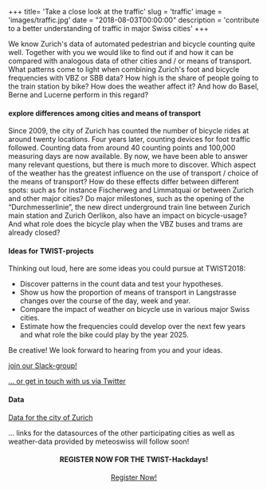 +++
title= 'Take a close look at the traffic'
slug = 'traffic'
image = 'images/traffic.jpg'
date = "2018-08-03T00:00:00"
description = 'contribute to a better understanding of traffic in major Swiss cities'
+++

We know Zurich's data of automated pedestrian and bicycle counting quite well. Together with you we would like to find out if and how it can be compared with analogous data of other cities and / or means of transport. What patterns come to light when combining Zurich's foot and bicycle frequencies with VBZ or SBB data? How high is the share of people going to the train station by bike? How does the weather affect it? And how do Basel, Berne and Lucerne perform in this regard?

#### explore differences among cities and means of transport
 
Since 2009, the city of Zurich has counted the number of bicycle rides at around twenty locations. Four years later, counting devices for foot traffic followed. Counting data from around 40 counting points and 100,000 measuring days are now available. By now, we have been able to answer many relevant questions, but there is much more to discover. Which aspect of the weather has the greatest influence on the use of transport / choice of the means of transport? How do these effects differ between different spots: such as for instance Fischerweg and Limmatquai or between Zurich and other major cities? Do major milestones, such as the opening of the “Durchmesserlinie”, the new direct underground train line between Zurich main station and Zurich Oerlikon, also have an impact on bicycle-usage? And what role does the bicycle play when the VBZ buses and trams are already closed?

#### Ideas for TWIST-projects
 
Thinking out loud, here are some ideas you could pursue at TWIST2018:
 
-  Discover patterns in the count data and test your hypotheses.
-  Show us how the proportion of means of transport in Langstrasse changes over the course of the day, week and year.
- Compare the impact of weather on bicycle use in various major Swiss cities.
- Estimate how the frequencies could develop over the next few years and what role the bike could play by the year 2025.
 
Be creative! We look forward to hearing from you and your ideas.

[join our Slack-group!](https://join.slack.com/t/twist2018/shared_invite/enQtMzkwNzkzNDg1MDkzLTY0ZDFmYWFjODViZmVmNGUyNzBjMDQxYTU3MGEyYmY4YmViYzAzNzA1NTFiMWYyZTAyOWJmYWU2Y2FhZjkwYmM)

[... or get in touch with us via Twitter](https://twitter.com/TWIST2018)

#### Data

[Data for the city of Zurich](https://data.stadt-zuerich.ch/dataset/verkehrszaehlungen-werte-fussgaenger-velo)

... links for the datasources of the other participating cities as well as weather-data provided by meteoswiss will follow soon!

<center><h4>REGISTER NOW FOR THE TWIST-Hackdays!</h4></center>

<center><a target="_blank" href="https://www.eventbrite.de/e/twist-2018-tickets-44099503803" class="button back alt2">Register Now!</a></center>

